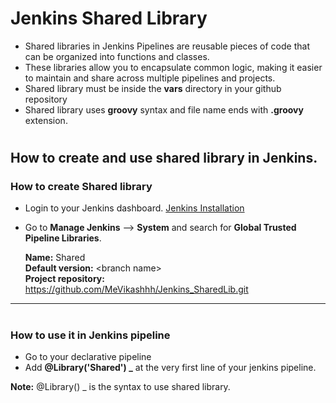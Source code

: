 # Jenkins Shared Library
- Shared libraries in Jenkins Pipelines are reusable pieces of code that can be organized into functions and classes.
- These libraries allow you to encapsulate common logic, making it easier to maintain and share across multiple pipelines and projects.
- Shared library must be inside the **vars** directory in your github repository
- Shared library uses **groovy** syntax and file name ends with **.groovy** extension. 

#
## How to create and use shared library in Jenkins.

### How to create Shared library
- Login to your Jenkins dashboard. <a href="">Jenkins Installation</a>
- Go to **Manage Jenkins** --> **System** and search for **Global Trusted Pipeline Libraries**.

  **Name:** Shared <br>
  **Default version:** \<branch name><br>
  **Project repository:** https://github.com/MeVikashhh/Jenkins_SharedLib.git <br>
****

#
### How to use it in Jenkins pipeline
- Go to your declarative pipeline
- Add **@Library('Shared') _** at the very first line of your jenkins pipeline.


**Note:** @Library() _ is the syntax to use shared library.
